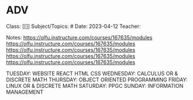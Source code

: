 # ADV
Class: [[]]
Subject/Topics: #
Date: 2023-04-12
Teacher:

Notes: 
https://olfu.instructure.com/courses/167635/modules
https://olfu.instructure.com/courses/167635/modules
https://olfu.instructure.com/courses/167635/modules
https://olfu.instructure.com/courses/167635/modules
https://olfu.instructure.com/courses/167635/modules

TUESDAY: WEBSITE REACT HTML CSS
WEDNESDAY: CALCULUS OR & DISCRETE MATH
THURSDAY: OBJECT ORIENTED PROGRAMMING
FRIDAY: LINUX OR & DISCRETE MATH
SATURDAY: PPGC
SUNDAY: INFORMATION MANAGEMENT